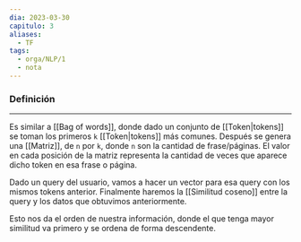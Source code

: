```yaml
---
dia: 2023-03-30
capitulo: 3
aliases:
  - TF
tags:
  - orga/NLP/1
  - nota
---
```

### Definición
---
Es similar a [[Bag of words]], donde dado un conjunto de [[Token|tokens]] se toman los primeros `k` [[Token|tokens]] más comunes. Después se genera una [[Matriz]], de `n` por `k`, donde `n` son la cantidad de frase/páginas. El valor en cada posición de la matriz representa la cantidad de veces que aparece dicho token en esa frase o página.

Dado un query del usuario, vamos a hacer un vector para esa query con los mismos tokens anterior. Finalmente haremos la [[Similitud coseno]] entre la query y los datos que obtuvimos anteriormente.

Esto nos da el orden de nuestra información, donde el que tenga mayor similitud va primero y se ordena de forma descendente.